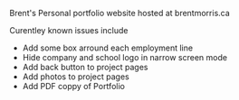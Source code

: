 Brent's Personal portfolio website hosted at brentmorris.ca

Curentley known issues include
- Add some box arround each employment line
- Hide company and school logo in narrow screen mode
- Add back button to project pages
- Add photos to project pages
- Add PDF coppy of Portfolio
